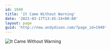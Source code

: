 ```yaml
---
id: 1940
title: 'It Came Without Warning'
date: '2023-03-17T13:45:24+00:00'
layout: page
guid: 'http://new.andydixon.com/?page_id=1940'
---
```


![It Came Without Warning](https://i0.wp.com/assets.g8x2.ldn.idrivee2-23.com/posters/It%20Came%20Without%20Warning%2001.jpg?w=1200&ssl=1 "It Came Without Warning")